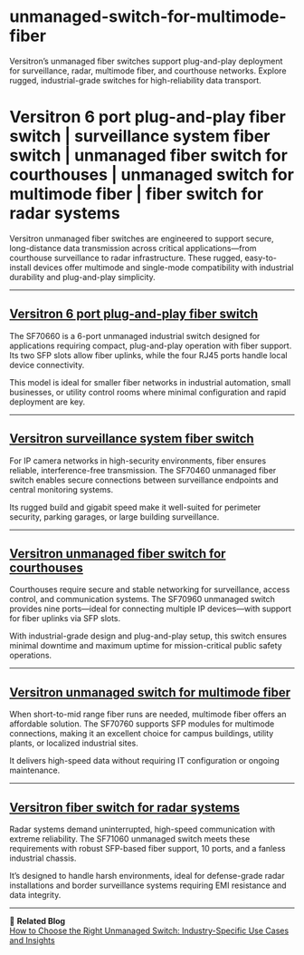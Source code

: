 # unmanaged-switch-for-multimode-fiber
Versitron’s unmanaged fiber switches support plug-and-play deployment for surveillance, radar, multimode fiber, and courthouse networks. Explore rugged, industrial-grade switches for high-reliability data transport.

# Versitron 6 port plug-and-play fiber switch | surveillance system fiber switch | unmanaged fiber switch for courthouses | unmanaged switch for multimode fiber | fiber switch for radar systems

Versitron unmanaged fiber switches are engineered to support secure, long-distance data transmission across critical applications—from courthouse surveillance to radar infrastructure. These rugged, easy-to-install devices offer multimode and single-mode compatibility with industrial durability and plug-and-play simplicity.

---

## [Versitron 6 port plug-and-play fiber switch](https://www.versitron.com/products/sf70660-6port-unmanaged-industrial-switch-4101001000-21001g-sfp-slots)

The SF70660 is a 6-port unmanaged industrial switch designed for applications requiring compact, plug-and-play operation with fiber support. Its two SFP slots allow fiber uplinks, while the four RJ45 ports handle local device connectivity.

This model is ideal for smaller fiber networks in industrial automation, small businesses, or utility control rooms where minimal configuration and rapid deployment are key.

---

## [Versitron surveillance system fiber switch](https://www.versitron.com/products/sf70460-4port-unmanaged-industrial-switch)

For IP camera networks in high-security environments, fiber ensures reliable, interference-free transmission. The SF70460 unmanaged fiber switch enables secure connections between surveillance endpoints and central monitoring systems.

Its rugged build and gigabit speed make it well-suited for perimeter security, parking garages, or large building surveillance.

---

## [Versitron unmanaged fiber switch for courthouses](https://www.versitron.com/products/sf70960-9port-unmanaged-industrial-switch)

Courthouses require secure and stable networking for surveillance, access control, and communication systems. The SF70960 unmanaged switch provides nine ports—ideal for connecting multiple IP devices—with support for fiber uplinks via SFP slots.

With industrial-grade design and plug-and-play setup, this switch ensures minimal downtime and maximum uptime for mission-critical public safety operations.

---

## [Versitron unmanaged switch for multimode fiber](https://www.versitron.com/products/sf70760-7port-unmanaged-industrial-switch)

When short-to-mid range fiber runs are needed, multimode fiber offers an affordable solution. The SF70760 supports SFP modules for multimode connections, making it an excellent choice for campus buildings, utility plants, or localized industrial sites.

It delivers high-speed data without requiring IT configuration or ongoing maintenance.

---

## [Versitron fiber switch for radar systems](https://www.versitron.com/products/sf71060-10port-unmanaged-industrial-switch)

Radar systems demand uninterrupted, high-speed communication with extreme reliability. The SF71060 unmanaged switch meets these requirements with robust SFP-based fiber support, 10 ports, and a fanless industrial chassis.

It’s designed to handle harsh environments, ideal for defense-grade radar installations and border surveillance systems requiring EMI resistance and data integrity.

---

📘 **Related Blog**  
[How to Choose the Right Unmanaged Switch: Industry-Specific Use Cases and Insights](https://www.versitron.com/blogs/post/how-to-choose-the-right-unmanaged-switch-industry-specific-use-cases-and-insights)
